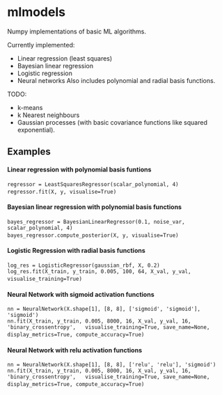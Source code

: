 # mlmodels
Numpy implementations of basic ML algorithms.

Currently implemented:  
* Linear regression (least squares)
* Bayesian linear regression
* Logistic regression
* Neural networks
Also includes polynomial and radial basis functions.

TODO:
* k-means
* k Nearest neighbours
* Gaussian processes (with basic covariance functions like squared exponential).


## Examples

#### Linear regression with polynomial basis funtions

`regressor = LeastSquaresRegressor(scalar_polynomial, 4)`  
`regressor.fit(X, y, visualise=True)`
![]()

#### Bayesian linear regression with polynomial basis functions

`bayes_regressor = BayesianLinearRegressor(0.1, noise_var, scalar_polynomial, 4)`  
`bayes_regressor.compute_posterior(X, y, visualise=True)`
![]()


#### Logistic Regression with radial basis functions

`log_res = LogisticRegressor(gaussian_rbf, X, 0.2)`  
`log_res.fit(X_train, y_train, 0.005, 100, 64, X_val, y_val, visualise_training=True)`
![]()


#### Neural Network with sigmoid activation functions

`nn = NeuralNetwork(X.shape[1], [8, 8], ['sigmoid', 'sigmoid'], 'sigmoid')`  
`nn.fit(X_train, y_train, 0.005, 8000, 16, X_val, y_val, 16, 'binary_crossentropy',  
       visualise_training=True, save_name=None, display_metrics=True, compute_accuracy=True)`
![]()

#### Neural Network with relu activation functions

`nn = NeuralNetwork(X.shape[1], [8, 8], ['relu', 'relu'], 'sigmoid')`  
`nn.fit(X_train, y_train, 0.005, 8000, 16, X_val, y_val, 16, 'binary_crossentropy',  
       visualise_training=True, save_name=None, display_metrics=True, compute_accuracy=True)`
![]()
